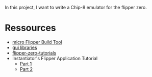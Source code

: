 In this project, I want to write a Chip-8 emulator for the flipper zero.

# Ressources

- [micro Flipper Build Tool](https://github.com/flipperdevices/flipperzero-ufbt)
- [gui libraries](https://github.com/flipperdevices/flipperzero-firmware/tree/dev/applications/services/gui)
- [flipper-zero-tutorials](https://github.com/jamisonderek/flipper-zero-tutorials/wiki/)
- Instantiator's Flipper Application Tutorial
  - [Part 1](https://instantiator.dev/post/flipper-zero-app-tutorial-01/)
  - [Part 2](https://instantiator.dev/post/flipper-zero-app-tutorial-02/)


